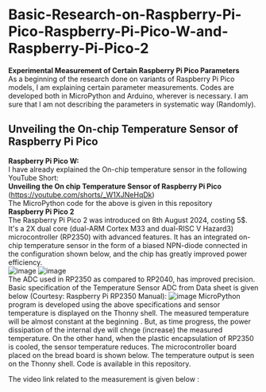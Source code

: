 # Basic-Research-on-Raspberry-Pi-Pico-Raspberry-Pi-Pico-W-and-Raspberry-Pi-Pico-2
<b>Experimental Measurement of Certain Raspberry Pi Pico Parameters</b> <br>
As a beginning of the research done on variants of Raspberry Pi Pico models, I am explaining certain parameter measurements. Codes are developed both in MicroPython and Arduino, wherever is necessary. I am sure that I am not describing the parameters in systematic way (Randomly).<br>
## Unveiling the On-chip Temperature Sensor of Raspberry Pi Pico ##
<b>Raspberry Pi Pico W:</b><br>
I have already explained the On-chip temperature sensor in the following YouTube Short:<br>
**Unveiling the On chip Temperature Sensor of Raspberry Pi Pico**  (https://youtube.com/shorts/_W1XJNeHqDk)<br>
The MicroPython code for the above is given in this repository<br>
**Raspberry Pi Pico 2**<br>
The Raspberry Pi Pico 2 was introduced on 8th August 2024, costing 5$. It's a 2X dual core (dual-ARM Cortex M33 and dual-RISC V Hazard3) microcontroller (RP2350) with advanced features.
It has an integrated on-chip temperature sensor in the form of a biased NPN-diode connected in the configuration shown below, and the chip has greatly improved power efficiency.</br>
![image](https://github.com/user-attachments/assets/c80c05c4-9675-4558-9ab6-7fae2fbe310e) ![image](https://github.com/user-attachments/assets/84edc946-6a16-4ce9-885d-f1ca040028a8)<br>
The ADC used in RP2350 as compared to RP2040, has improved precision. Basic specification of the Temperature Sensor ADC from Data sheet is given below (Courtesy: Raspberry Pi RP2350 Manual):
![image](https://github.com/user-attachments/assets/fc6e8e90-f7d5-49eb-a59d-271f9850077c)
MicroPython program is developed using the above specifications and sensor temperature is displayed on the Thonny shell. The measured temperature will be almost constant at the beginning . But, as time progress, the power dissipation of the internal dye will chnge (increase) the measured temperature. On the other hand, when the plastic encapsulation of RP2350 is cooled, the sensor temperature reduces. The microcontroller board placed on the bread board is shown below. The temperature output is seen on the Thonny shell. Code is available in this repository.

The video link related to the measurement is given below :


